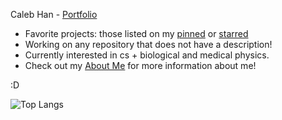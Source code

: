 Caleb Han - [Portfolio](https://github.com/calebyhan/CalebHan)

* Favorite projects: those listed on my [pinned](https://github.com/calebyhan) or [starred](https://github.com/calebyhan?tab=stars)
* Working on any repository that does not have a description!
* Currently interested in cs + biological and medical physics.
* Check out my [About Me](https://github.com/calebyhan/CalebHan/blob/main/README.md) for more information about me!

:D

![Top Langs](https://github-readme-stats.vercel.app/api/top-langs/?username=calebyhan&layout=compact&hide=purebasic)
